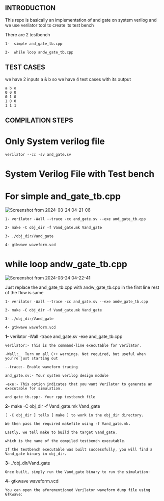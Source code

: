 ## INTRODUCTION

This repo is basically an implementation of and gate on system verilog and we use verilator tool to create its test bench

There are 2 testbench
```
1-  simple and_gate_tb.cpp

2-  while loop andw_gate_tb.cpp
```

## TEST CASES

we have 2 inputs a & b so we have 4 test cases with its output
```
a b o
0 0 0
0 1 0
1 0 0
1 1 1
```

## COMPILATION STEPS

# Only System verilog file
```
verilator --cc -sv and_gate.sv
```
# System Verilog File with Test bench 
# For simple and_gate_tb.cpp
![Screenshot from 2024-03-24 04-21-06](https://github.com/muhammadtalhasami/sv_verilator/assets/141629485/b93c83bb-d087-46ee-a2c1-e63c580cc7f7)

```
1- verilator -Wall --trace -cc and_gate.sv --exe and_gate_tb.cpp

2- make -C obj_dir -f Vand_gate.mk Vand_gate

3- ./obj_dir/Vand_gate

4- gtkwave waveform.vcd
```

# while loop andw_gate_tb.cpp
![Screenshot from 2024-03-24 04-22-41](https://github.com/muhammadtalhasami/sv_verilator/assets/141629485/5d252dcf-234b-4b77-8e26-4ed88c95bdff)

Just replace the and_gate_tb.cpp with andw_gate_tb.cpp in the first line rest of the flow is same
```
1- verilator -Wall --trace -cc and_gate.sv --exe andw_gate_tb.cpp

2- make -C obj_dir -f Vand_gate.mk Vand_gate

3- ./obj_dir/Vand_gate

4- gtkwave waveform.vcd
```

**1-** verilator -Wall -trace and_gate.sv -exe and_gate_tb.cpp
```
verilator:- This is the command-line executable for Verilator.

-Wall:_  Turn on all C++ warnings. Not required, but useful when you’re just starting out

--trace:- Enable waveform tracing

and_gate.sv:- Your system verilog design module

-exe:- This option indicates that you want Verilator to generate an executable for simulation.

and_gate_tb.cpp:- Your cpp testbench file 
```

**2-** make -C obj_dir -f Vand_gate.mk Vand_gate
```
[ -C obj_dir ] tells [ make ] to work in the obj_dir directory.

We then pass the required makefile using -f Vand_gate.mk.

Lastly, we tell make to build the target Vand_gate,

which is the name of the compiled testbench executable.

If the testbench executable was built successfully, you will find a Vand_gate binary in obj_dir.
```

**3-** ./obj_dir/Vand_gate
```
Once built, simply run the Vand_gate binary to run the simulation:
```

**4-** gtkwave waveform.vcd
```
You can open the aforementioned Verilator waveform dump file using GTKwave:
```

